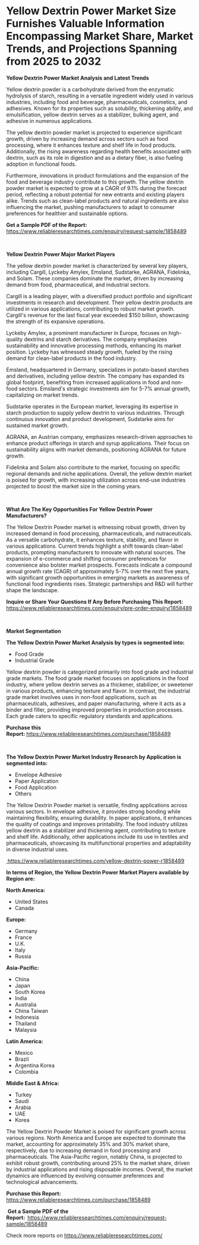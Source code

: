 <p><h1>Yellow Dextrin Power Market Size Furnishes Valuable Information Encompassing Market Share, Market Trends, and Projections Spanning from 2025 to 2032</h1></p><p><strong>Yellow Dextrin Power Market Analysis and Latest Trends</strong></p>
<p><p>Yellow dextrin powder is a carbohydrate derived from the enzymatic hydrolysis of starch, resulting in a versatile ingredient widely used in various industries, including food and beverage, pharmaceuticals, cosmetics, and adhesives. Known for its properties such as solubility, thickening ability, and emulsification, yellow dextrin serves as a stabilizer, bulking agent, and adhesive in numerous applications.</p><p>The yellow dextrin powder market is projected to experience significant growth, driven by increasing demand across sectors such as food processing, where it enhances texture and shelf life in food products. Additionally, the rising awareness regarding health benefits associated with dextrin, such as its role in digestion and as a dietary fiber, is also fueling adoption in functional foods.</p><p>Furthermore, innovations in product formulations and the expansion of the food and beverage industry contribute to this growth. The yellow dextrin powder market is expected to grow at a CAGR of 9.1% during the forecast period, reflecting a robust potential for new entrants and existing players alike. Trends such as clean-label products and natural ingredients are also influencing the market, pushing manufacturers to adapt to consumer preferences for healthier and sustainable options.</p></p>
<p><strong>Get a Sample PDF of the Report:&nbsp;</strong> <a href="https://www.reliableresearchtimes.com/enquiry/request-sample/1858489?utm_campaign=3187&utm_medium=2&utm_source=Github&utm_content=ia&utm_term=03042025&utm_id=yellow-dextrin-power">https://www.reliableresearchtimes.com/enquiry/request-sample/1858489</a></p>
<p>&nbsp;</p>
<p><strong>Yellow Dextrin Power Major Market Players</strong></p>
<p><p>The yellow dextrin powder market is characterized by several key players, including Cargill, Lyckeby Amylex, Emsland, Sudstarke, AGRANA, Fidelinka, and Solam. These companies dominate the market, driven by increasing demand from food, pharmaceutical, and industrial sectors.</p><p>Cargill is a leading player, with a diversified product portfolio and significant investments in research and development. Their yellow dextrin products are utilized in various applications, contributing to robust market growth. Cargill's revenue for the last fiscal year exceeded $150 billion, showcasing the strength of its expansive operations.</p><p>Lyckeby Amylex, a prominent manufacturer in Europe, focuses on high-quality dextrins and starch derivatives. The company emphasizes sustainability and innovative processing methods, enhancing its market position. Lyckeby has witnessed steady growth, fueled by the rising demand for clean-label products in the food industry.</p><p>Emsland, headquartered in Germany, specializes in potato-based starches and derivatives, including yellow dextrin. The company has expanded its global footprint, benefiting from increased applications in food and non-food sectors. Emsland's strategic investments aim for 5-7% annual growth, capitalizing on market trends.</p><p>Sudstarke operates in the European market, leveraging its expertise in starch production to supply yellow dextrin to various industries. Through continuous innovation and product development, Sudstarke aims for sustained market growth.</p><p>AGRANA, an Austrian company, emphasizes research-driven approaches to enhance product offerings in starch and syrup applications. Their focus on sustainability aligns with market demands, positioning AGRANA for future growth.</p><p>Fidelinka and Solam also contribute to the market, focusing on specific regional demands and niche applications. Overall, the yellow dextrin market is poised for growth, with increasing utilization across end-use industries projected to boost the market size in the coming years.</p></p>
<p>&nbsp;</p>
<p><strong>What Are The Key Opportunities For Yellow Dextrin Power Manufacturers?</strong></p>
<p><p>The Yellow Dextrin Powder market is witnessing robust growth, driven by increased demand in food processing, pharmaceuticals, and nutraceuticals. As a versatile carbohydrate, it enhances texture, stability, and flavor in various applications. Current trends highlight a shift towards clean-label products, prompting manufacturers to innovate with natural sources. The expansion of e-commerce and shifting consumer preferences for convenience also bolster market prospects. Forecasts indicate a compound annual growth rate (CAGR) of approximately 5-7% over the next five years, with significant growth opportunities in emerging markets as awareness of functional food ingredients rises. Strategic partnerships and R&D will further shape the landscape.</p></p>
<p><strong>Inquire or Share Your Questions If Any Before Purchasing This Report:</strong> <a href="https://www.reliableresearchtimes.com/enquiry/pre-order-enquiry/1858489?utm_campaign=3187&utm_medium=2&utm_source=Github&utm_content=ia&utm_term=03042025&utm_id=yellow-dextrin-power">https://www.reliableresearchtimes.com/enquiry/pre-order-enquiry/1858489</a></p>
<p>&nbsp;</p>
<p><strong>Market Segmentation</strong></p>
<p><strong>The Yellow Dextrin Power Market Analysis by types is segmented into:</strong></p>
<p><ul><li>Food Grade</li><li>Industrial Grade</li></ul></p>
<p><p>Yellow dextrin powder is categorized primarily into food grade and industrial grade markets. The food grade market focuses on applications in the food industry, where yellow dextrin serves as a thickener, stabilizer, or sweetener in various products, enhancing texture and flavor. In contrast, the industrial grade market involves uses in non-food applications, such as pharmaceuticals, adhesives, and paper manufacturing, where it acts as a binder and filler, providing improved properties in production processes. Each grade caters to specific regulatory standards and applications.</p></p>
<p><strong>Purchase this Report:&nbsp;</strong><a href="https://www.reliableresearchtimes.com/purchase/1858489?utm_campaign=3187&utm_medium=2&utm_source=Github&utm_content=ia&utm_term=03042025&utm_id=yellow-dextrin-power">https://www.reliableresearchtimes.com/purchase/1858489</a></p>
<p>&nbsp;</p>
<p><strong>The Yellow Dextrin Power Market Industry Research by Application is segmented into:</strong></p>
<p><ul><li>Envelope Adhesive</li><li>Paper Application</li><li>Food Application</li><li>Others</li></ul></p>
<p><p>The Yellow Dextrin Powder market is versatile, finding applications across various sectors. In envelope adhesive, it provides strong bonding while maintaining flexibility, ensuring durability. In paper applications, it enhances the quality of coatings and improves printability. The food industry utilizes yellow dextrin as a stabilizer and thickening agent, contributing to texture and shelf life. Additionally, other applications include its use in textiles and pharmaceuticals, showcasing its multifunctional properties and adaptability in diverse industrial uses.</p></p>
<p><a href="https://www.reliableresearchtimes.com/yellow-dextrin-power-r1858489?utm_campaign=3187&utm_medium=2&utm_source=Github&utm_content=ia&utm_term=03042025&utm_id=yellow-dextrin-power">&nbsp;https://www.reliableresearchtimes.com/yellow-dextrin-power-r1858489</a></p>
<p><strong>In terms of Region, the Yellow Dextrin Power Market Players available by Region are:</strong></p>
<p>
    <p> <strong> North America: </strong>
        <ul>
            <li>United States</li>
            <li>Canada</li>
        </ul>
        </p> 
    <p> <strong> Europe: </strong>
        <ul>
            <li>Germany</li>
            <li>France</li>
            <li>U.K.</li>
            <li>Italy</li>
            <li>Russia</li>
        </ul>
        </p> 
    <p> <strong> Asia-Pacific: </strong>
        <ul>
            <li>China</li>
            <li>Japan</li>
            <li>South Korea</li>
            <li>India</li>
            <li>Australia</li>
            <li>China Taiwan</li>
            <li>Indonesia</li>
            <li>Thailand</li>
            <li>Malaysia</li>
        </ul>
        </p> 
    <p> <strong> Latin America: </strong>
        <ul>
            <li>Mexico</li>
            <li>Brazil</li>
            <li>Argentina Korea</li>
            <li>Colombia</li>
        </ul>
        </p> 
    <p> <strong> Middle East & Africa: </strong>
        <ul>
            <li>Turkey</li>
            <li>Saudi</li>
            <li>Arabia</li>
            <li>UAE</li>
            <li>Korea</li>
        </ul>
    </p>
    </p>
<p><p>The Yellow Dextrin Powder Market is poised for significant growth across various regions. North America and Europe are expected to dominate the market, accounting for approximately 35% and 30% market share, respectively, due to increasing demand in food processing and pharmaceuticals. The Asia-Pacific region, notably China, is projected to exhibit robust growth, contributing around 25% to the market share, driven by industrial applications and rising disposable incomes. Overall, the market dynamics are influenced by evolving consumer preferences and technological advancements.</p></p>
<p><strong>Purchase this Report: </strong><a href="https://www.reliableresearchtimes.com/purchase/1858489?utm_campaign=3187&utm_medium=2&utm_source=Github&utm_content=ia&utm_term=03042025&utm_id=yellow-dextrin-power">https://www.reliableresearchtimes.com/purchase/1858489</a></p>
<p>&nbsp;<strong>Get a Sample PDF of the Report:&nbsp;&nbsp;</strong><a href="https://www.reliableresearchtimes.com/enquiry/request-sample/1858489?utm_campaign=3187&utm_medium=2&utm_source=Github&utm_content=ia&utm_term=03042025&utm_id=yellow-dextrin-power">https://www.reliableresearchtimes.com/enquiry/request-sample/1858489</a></p>
<p><strong></strong></p>
<p>Check more reports on <a href="https://www.reliableresearchtimes.com/?utm_campaign=3187&utm_medium=2&utm_source=Github&utm_content=ia&utm_term=03042025&utm_id=yellow-dextrin-power">https://www.reliableresearchtimes.com/</a></p>
